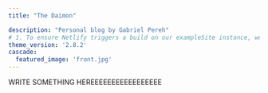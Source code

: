 ```yaml
---
title: "The Daimon"

description: "Personal blog by Gabriel Pereh"
# 1. To ensure Netlify triggers a build on our exampleSite instance, we need to change a file in the exampleSite directory.
theme_version: '2.8.2'
cascade:
  featured_image: 'front.jpg'
---
```

WRITE SOMETHING HEREEEEEEEEEEEEEEEEE
